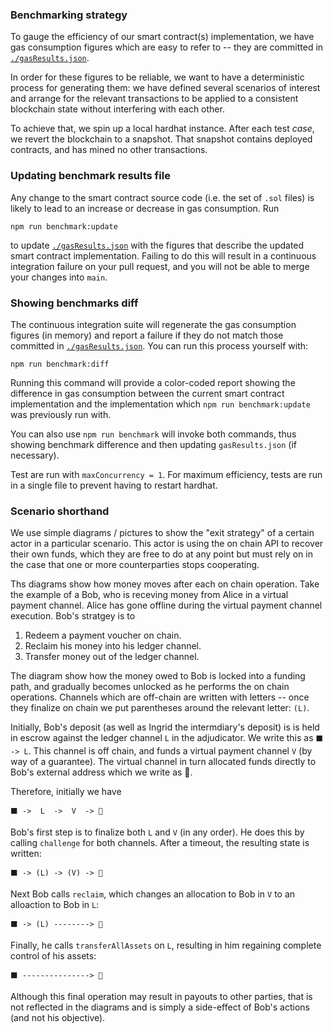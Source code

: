 ### Benchmarking strategy

To gauge the efficiency of our smart contract(s) implementation, we have gas consumption figures which are easy to refer to -- they are committed in [`./gasResults.json`](./gasResults.json).

In order for these figures to be reliable, we want to have a deterministic process for generating them: we have defined several scenarios of interest and arrange for the relevant transactions to be applied to a consistent blockchain state without interfering with each other.

To achieve that, we spin up a local hardhat instance. After each test _case_, we revert the blockchain to a snapshot. That snapshot contains deployed contracts, and has mined no other transactions.

### Updating benchmark results file

Any change to the smart contract source code (i.e. the set of `.sol` files) is likely to lead to an increase or decrease in gas consumption. Run

`npm run benchmark:update`

to update [`./gasResults.json`](./gasResults.json) with the figures that describe the updated smart contract implementation. Failing to do this will result in a continuous integration failure on your pull request, and you will not be able to merge your changes into `main`.

### Showing benchmarks diff

The continuous integration suite will regenerate the gas consumption figures (in memory) and report a failure if they do not match those committed in [`./gasResults.json`](./gasResults.json). You can run this process yourself with:

```
npm run benchmark:diff
```

Running this command will provide a color-coded report showing the difference in gas consumption between the current smart contract implementation and the implementation which `npm run benchmark:update` was previously run with.

You can also use `npm run benchmark` will invoke both commands, thus showing benchmark difference and then updating `gasResults.json` (if necessary).

Test are run with `maxConcurrency = 1`. For maximum efficiency, tests are run in a single file to prevent having to restart hardhat.

### Scenario shorthand

We use simple diagrams / pictures to show the "exit strategy" of a certain actor in a particular scenario. This actor is using the on chain API to recover their own funds, which they are free to do at any point but must rely on in the case that one or more counterparties stops cooperating.

Ths diagrams show how money moves after each on chain operation. Take the example of a Bob, who is receving money from Alice in a virtual payment channel. Alice has gone offline during the virtual payment channel execution. Bob's stratgey is to

1.  Redeem a payment voucher on chain.
2.  Reclaim his money into his ledger channel.
3.  Transfer money out of the ledger channel.

The diagram show how the money owed to Bob is locked into a funding path, and gradually becomes unlocked as he performs the on chain operations. Channels which are off-chain are written with letters -- once they finalize on chain we put parentheses around the relevant letter: `(L)`.

Initially, Bob's deposit (as well as Ingrid the intermdiary's deposit) is is held in escrow against the ledger channel `L` in the adjudicator. We write this as `⬛ -> L`.
This channel is off chain, and funds a virtual payment channel `V` (by way of a guarantee). The virtual channel in turn allocated funds directly to Bob's external address which we write as 👨.

Therefore, initially we have

```
⬛ ->  L  ->  V  -> 👨
```

Bob's first step is to finalize both `L` and `V` (in any order). He does this by calling `challenge` for both channels. After a timeout, the resulting state is written:

```
⬛ -> (L) -> (V) -> 👨
```

Next Bob calls `reclaim`, which changes an allocation to Bob in `V` to an alloaction to Bob in `L`:

```
⬛ -> (L) --------> 👨
```

Finally, he calls `transferAllAssets` on `L`, resulting in him regaining complete control of his assets:

```
⬛ ---------------> 👨
```

Although this final operation may result in payouts to other parties, that is not reflected in the diagrams and is simply a side-effect of Bob's actions (and not his objective).
